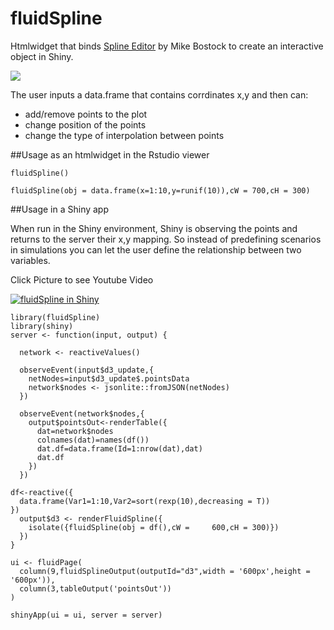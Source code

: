 # fluidSpline

Htmlwidget that binds [Spline Editor](https://bl.ocks.org/mbostock/4342190) by Mike Bostock to create an interactive object in Shiny. 

![](https://raw.githubusercontent.com/yonicd/fluidSpline/master/fluidSplineExample.gif)


The user inputs a data.frame that contains corrdinates x,y and then can:

  - add/remove points to the plot
  - change position of the points
  - change the type of interpolation between points


##Usage as an htmlwidget in the Rstudio viewer
```
fluidSpline()

fluidSpline(obj = data.frame(x=1:10,y=runif(10)),cW = 700,cH = 300)
```

##Usage in a Shiny app

When run in the Shiny environment, Shiny is observing the points and returns to the server their x,y mapping. So instead of predefining scenarios in simulations you can let the user define the relationship between two variables.

Click Picture to see Youtube Video

[![fluidSpline in Shiny](http://img.youtube.com/vi/obfjcYty7vk/0.jpg)](https://www.youtube.com/watch?v=obfjcYty7vk)

```
library(fluidSpline)
library(shiny)
server <- function(input, output) {

  network <- reactiveValues()

  observeEvent(input$d3_update,{
    netNodes=input$d3_update$.pointsData
    network$nodes <- jsonlite::fromJSON(netNodes)
  })

  observeEvent(network$nodes,{
    output$pointsOut<-renderTable({
      dat=network$nodes
      colnames(dat)=names(df())
      dat.df=data.frame(Id=1:nrow(dat),dat)
      dat.df
    })    
  })

df<-reactive({
  data.frame(Var1=1:10,Var2=sort(rexp(10),decreasing = T))
})
  output$d3 <- renderFluidSpline({
    isolate({fluidSpline(obj = df(),cW =     600,cH = 300)})
  })
}

ui <- fluidPage(
  column(9,fluidSplineOutput(outputId="d3",width = '600px',height = '600px')),
  column(3,tableOutput('pointsOut'))
)

shinyApp(ui = ui, server = server)

```
